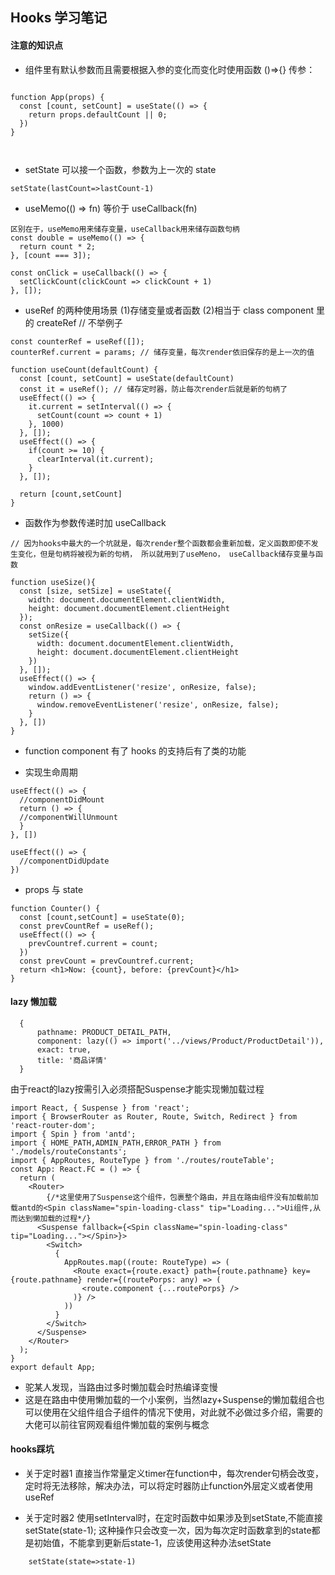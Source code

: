 ## Hooks 学习笔记

#### 注意的知识点

- 组件里有默认参数而且需要根据入参的变化而变化时使用函数 ()=>{} 传参：

```

function App(props) {
  const [count, setCount] = useState(() => {
    return props.defaultCount || 0;
  })
}



```

- setState 可以接一个函数，参数为上一次的 state

```
setState(lastCount=>lastCount-1)
```

- useMemo(() => fn) 等价于 useCallback(fn)

```
区别在于，useMemo用来储存变量，useCallback用来储存函数句柄
const double = useMemo(() => {
  return count * 2;
}, [count === 3]);

const onClick = useCallback(() => {
  setClickCount(clickCount => clickCount + 1)
}, []);
```

- useRef 的两种使用场景
   (1)存储变量或者函数
   (2)相当于 class component 里的 createRef // 不举例子

```
const counterRef = useRef([]);
counterRef.current = params; // 储存变量，每次render依旧保存的是上一次的值

```

```
function useCount(defaultCount) {
  const [count, setCount] = useState(defaultCount)
  const it = useRef(); // 储存定时器，防止每次render后就是新的句柄了
  useEffect(() => {
    it.current = setInterval(() => {
      setCount(count => count + 1)
    }, 1000)
  }, []);
  useEffect(() => {
    if(count >= 10) {
      clearInterval(it.current);
    }
  }, []);

  return [count,setCount]
}
```

- 函数作为参数传递时加 useCallback

```
// 因为hooks中最大的一个坑就是，每次render整个函数都会重新加载，定义函数即使不发生变化，但是句柄将被视为新的句柄， 所以就用到了useMeno， useCallback储存变量与函数

function useSize(){
  const [size, setSize] = useState({
    width: document.documentElement.clientWidth,
    height: document.documentElement.clientHeight
  });
  const onResize = useCallback(() => {
    setSize({
      width: document.documentElement.clientWidth,
      height: document.documentElement.clientHeight
    })
  }, []);
  useEffect(() => {
    window.addEventListener('resize', onResize, false);
    return () => {
      window.removeEventListener('resize', onResize, false);
    }
  }, [])
}

```

- function component 有了 hooks 的支持后有了类的功能

- 实现生命周期

```
useEffect(() => {
  //componentDidMount
  return () => {
  //componentWillUnmount
  }
}, [])

useEffect(() => {
  //componentDidUpdate
})

```

- props 与 state

```
function Counter() {
  const [count,setCount] = useState(0);
  const prevCountRef = useRef();
  useEffect(() => {
    prevCountref.current = count;
  })
  const prevCount = prevCountref.current;
  return <h1>Now: {count}, before: {prevCount}</h1>
}

```

#### lazy 懒加载

```
  {
      pathname: PRODUCT_DETAIL_PATH,
      component: lazy(() => import('../views/Product/ProductDetail')),
      exact: true,
      title: '商品详情'
  }
```
由于react的lazy按需引入必须搭配Suspense才能实现懒加载过程
```
import React, { Suspense } from 'react';
import { BrowserRouter as Router, Route, Switch, Redirect } from 'react-router-dom';
import { Spin } from 'antd';
import { HOME_PATH,ADMIN_PATH,ERROR_PATH } from './models/routeConstants';
import { AppRoutes, RouteType } from './routes/routeTable';
const App: React.FC = () => {
  return (
    <Router>
		{/*这里使用了Suspense这个组件，包裹整个路由，并且在路由组件没有加载前加载antd的<Spin className="spin-loading-class" tip="Loading...">Ui组件,从而达到懒加载的过程*/}
      <Suspense fallback={<Spin className="spin-loading-class" tip="Loading..."></Spin>}>
        <Switch>
          {
            AppRoutes.map((route: RouteType) => (
              <Route exact={route.exact} path={route.pathname} key={route.pathname} render={(routePorps: any) => (
                <route.component {...routePorps} />
              )} />
            ))
          }
        </Switch>
      </Suspense>
    </Router>
  );
}
export default App;

```
- 驼某人发现，当路由过多时懒加载会时热编译变慢
- 这是在路由中使用懒加载的一个小案例，当然lazy+Suspense的懒加载组合也可以使用在父组件组合子组件的情况下使用，对此就不必做过多介绍，需要的大佬可以前往官网观看组件懒加载的案例与概念


#### hooks踩坑

- 关于定时器1
直接当作常量定义timer在function中，每次render句柄会改变，定时将无法移除，解决办法，可以将定时器防止function外层定义或者使用useRef

- 关于定时器2
使用setInterval时，在定时函数中如果涉及到setState,不能直接setState(state-1); 这种操作只会改变一次，因为每次定时函数拿到的state都是初始值，不能拿到更新后state-1，应该使用这种办法setState
```
    setState(state=>state-1)
```

